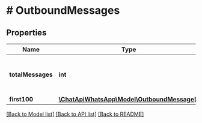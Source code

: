 # # OutboundMessages

## Properties

Name | Type | Description | Notes
------------ | ------------- | ------------- | -------------
**totalMessages** | **int** | Total number of messages in the queue | [optional] 
**first100** | [**\ChatApiWhatsApp\Model\OutboundMessage[]**](OutboundMessage.md) |  | [optional] 

[[Back to Model list]](../../README.md#documentation-for-models) [[Back to API list]](../../README.md#documentation-for-api-endpoints) [[Back to README]](../../README.md)


